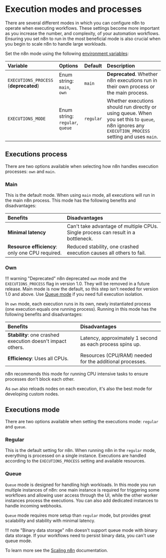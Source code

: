 # Execution modes and processes

There are several different modes in which you can configure n8n to operate when executing workflows. These settings become more important as you increase the number, and complexity, of your automation workflows. Ensuring you set n8n to run in the most beneficial mode is also crucial when you begin to scale n8n to handle large workloads.

Set the n8n mode using the following [environment variables](/hosting/environment-variables/environment-variables/#executions):

| Variable | Options | Default | Description |
| :------- | :------ | :------ | :--------- |
| `EXECUTIONS_PROCESS` (**deprecated**) | Enum string: `main`, `own` | `main` | **Deprecated**. Whether n8n executions run in their own process or the main process. |
| `EXECUTIONS_MODE` | Enum string: `regular`, `queue` | `regular` | Whether executions should run directly or using queue. When you set this to `queue`, n8n ignores any `EXECUTION_PROCESS` setting and uses `main`. |

## Executions process

There are two options available when selecting how n8n handles execution processes: `own` and `main`.

### Main

This is the default mode. When using `main` mode, all executions will run in the main n8n process. This mode has the following benefits and disadvantages:

| Benefits | Disadvantages |
| :------- | :------------ |
| **Minimal latency** | Can't take advantage of multiple CPUs. Single process can result in a bottleneck. |
| **Resource efficiency**: only one CPU required. | Reduced stability, one crashed execution causes all others to fail. |

### Own

!!! warning "Deprecated"
	n8n deprecated `own` mode and the `EXECUTIONS_PROCESS` flag in version 1.0. They will be removed in a future release. Main mode is now the default, so this step isn't needed for version 1.0 and above.
	Use [Queue mode](/hosting/scaling/queue-mode/) if you need full execution isolation.

In `own` mode, each execution runs in its own, newly instantiated process (one execution equals one running process). Running in this mode has the following benefits and disadvantages:

| Benefits | Disadvantages |
| :------- | :------------ |
| **Stability**: one crashed execution doesn't impact others. | Latency, approximately 1 second as each process spins up. |
| **Efficiency**: Uses all CPUs. | Resources (CPU/RAM) needed for the additional processes. |

n8n recommends this mode for running CPU intensive tasks to ensure processes don't block each other.

As `own` also reloads nodes on each execution, it's also the best mode for developing custom nodes.

## Executions mode

There are two options available when setting the executions mode: `regular` and `queue`.

### Regular

This is the default setting for n8n. When running n8n in the `regular` mode, everything is processed on a single instance. Executions are handled according to the `EXECUTIONS_PROCESS` setting and available resources.

### Queue

`Queue` mode is designed for handling high workloads. In this mode you run multiple instances of n8n: one main instance is required for triggering some workflows and allowing user access through the UI, while the other worker instances process the executions. You can also add dedicated instances to handle incoming webhooks.

`Queue` mode requires more setup than `regular` mode, but provides great scalability and stability with minimal latency.

!!! note "Binary data storage"
	n8n doesn't support queue mode with binary data storage. If your workflows need to persist binary data, you can't use queue mode.

To learn more see the [Scaling n8n](/hosting/scaling/) documentation.
